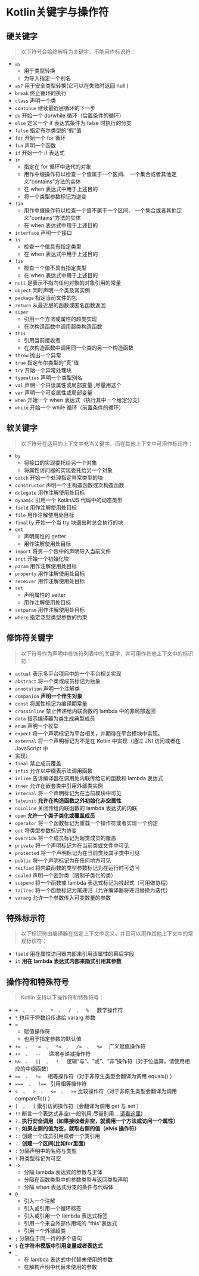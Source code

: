 # Kotlin关键字与操作符

## 硬关键字
> 以下符号会始终解释为关键字，不能用作标识符：

- `as`
    - 用于类型转换
    - 为导入指定一个别名
- `as?`  用于安全类型转换(它可以在失败时返回  null  )
- `break`  终止循环的执行
- `class`  声明一个类
- `continue`  继续最近层循环的下一步
- `do`  开始一个 do/while 循环（后置条件的循环）
- `else`  定义一个 if 表达式条件为 false 时执行的分支
- `false`  指定布尔类型的“假”值
- `for`  开始一个 for 循环
- `fun`  声明一个函数
- `if`  开始一个 if 表达式
- `in`
    - 指定在 for 循环中迭代的对象
    - 用作中缀操作符以检查一个值属于一个区间、 一个集合或者其他定义“contains”方法的实体
    - 在 when 表达式中用于上述目的
    - 将一个类型参数标记为逆变
- `!in`
    - 用作中缀操作符以检查一个值不属于一个区间、 一个集合或者其他定义“contains”方法的实体
    - 在 when 表达式中用于上述目的
- `interface`  声明一个接口
- `is`
    - 检查一个值具有指定类型
    - 在 when 表达式中用于上述目的
- `!is`
    - 检查一个值不具有指定类型
    - 在 when 表达式中用于上述目的
- `null`  是表示不指向任何对象的对象引用的常量
- `object`  同时声明一个类及其实例
- `package`  指定当前文件的包
- `return`  从最近层的函数或匿名函数返回
- `super`
    - 引用一个方法或属性的超类实现
    - 在次构造函数中调用超类构造函数
- `this`
    - 引用当前接收者
    - 在次构造函数中调用同一个类的另一个构造函数
- `throw`  抛出一个异常
- `true`  指定布尔类型的“真”值
- `try`  开始一个异常处理块
- `typealias`  声明一个类型别名
- `val`  声明一个只读属性或局部变量 ,尽量用这个
- `var`  声明一个可变属性或局部变量
- `when`  开始一个 when 表达式（执行其中一个给定分支）
- `while`  开始一个 while 循环（前置条件的循环）

## 软关键字
> 以下符号在适用的上下文中充当关键字，而在其他上下文中可用作标识符：

- `by`
    - 将接口的实现委托给另一个对象
    - 将属性访问器的实现委托给另一个对象
- `catch`  开始一个处理指定异常类型的块
- `constructor`  声明一个主构造函数或次构造函数
- `delegate`  用作注解使用处目标
- `dynamic`  引用一个 Kotlin/JS 代码中的动态类型
- `field`  用作注解使用处目标
- `file`  用作注解使用处目标
- `finally`  开始一个当 try 块退出时总会执行的块
- `get`
    - 声明属性的 getter
    - 用作注解使用处目标
- `import`  将另一个包中的声明导入当前文件
- `init`  开始一个初始化块
- `param`  用作注解使用处目标
- `property`  用作注解使用处目标
- `receiver`  用作注解使用处目标
- `set`
    - 声明属性的 setter
    - 用作注解使用处目标
- `setparam`  用作注解使用处目标
- `where`  指定泛型类型参数的约束

## 修饰符关键字
> 以下符号作为声明中修饰符列表中的关键字，并可用作其他上下文中的标识符：

- `actual`  表示多平台项目中的一个平台相关实现
- `abstract`  将一个类或成员标记为抽象
- `annotation`  声明一个注解类
- `companion`  **声明一个伴生对象**
- `const`  将属性标记为编译期常量
- `crossinline`  禁止传递给内联函数的 lambda 中的非局部返回
- `data`  指示编译器为类生成典型成员
- `enum`  声明一个枚举
- `expect`  将一个声明标记为平台相关，并期待在平台模块中实现。
- `external`  将一个声明标记为不是在 Kotlin 中实现（通过 JNI 访问或者在 JavaScript 中
- 实现）
- `final`  禁止成员覆盖
- `infix`  允许以中缀表示法调用函数
- `inline`  告诉编译器在调用处内联传给它的函数和 lambda 表达式
- `inner`  允许在嵌套类中引用外部类实例
- `internal`  将一个声明标记为在当前模块中可见
- `lateinit`  **允许在构造函数之外初始化非空属性**
- `noinline`  关闭传给内联函数的 lambda 表达式的内联
- `open`  **允许一个类子类化或覆盖成员**
- `operator`  将一个函数标记为重载一个操作符或者实现一个约定
- `out`  将类型参数标记为协变
- `override`  将一个成员标记为超类成员的覆盖
- `private`  将一个声明标记为在当前类或文件中可见
- `protected`  将一个声明标记为在当前类及其子类中可见
- `public`  将一个声明标记为在任何地方可见
- `reified`  将内联函数的类型参数标记为在运行时可访问
- `sealed`  声明一个密封类（限制子类化的类）
- `suspend`  将一个函数或 lambda 表达式标记为挂起式（可用做协程）
- `tailrec`  将一个函数标记为尾递归（允许编译器将递归替换为迭代）
- `vararg`  允许一个参数传入可变数量的参数

## 特殊标示符
> 以下标识符由编译器在指定上下文中定义，并且可以用作其他上下文中的常规标识符：

- `field`  用在属性访问器内部来引用该属性的幕后字段
- `it`  **用在 lambda 表达式内部来隐式引用其参数**

## 操作符和特殊符号
> Kotlin 支持以下操作符和特殊符号：

- `+  、  -  、  *  、  /  、  %   `数学操作符
- `*`  也用于将数组传递给 vararg 参数
- `=`
    - 赋值操作符
    - 也用于指定参数的默认值
- `+=  、  -=  、  *=  、  /=  、  %=  ` 广义赋值操作符
- `++  、  --   `递增与递减操作符
- `&&  、  ||  、  !   `逻辑“与”、“或”、“非”操作符（对于位运算，请使用相应的中缀函数）
- `==  、  !=  ` 相等操作符（对于非原生类型会翻译为调用  equals()  ）
- `===  、  !== `  引用相等操作符
- `<  、  >  、  <=  、  >=`   比较操作符（对于非原生类型会翻译为调用  compareTo()  ）
- `[  、  ]`   索引访问操作符（会翻译为调用  get  与  set  ）
- `!!`  断言一个表达式非空(一般别用,尽量别用....[请看这里](https://github.com/xfhy/notes/blob/6b32a9b629dc116b31e751f0b839e69c08d327df/Android/kotlin/%E8%AE%A9%E4%BD%A0%E7%9A%84%20Kotlin%20%E4%BB%A3%E7%A0%81%E8%BF%9C%E7%A6%BB%20!!.md))
- `?.`  **执行安全调用（如果接收者非空，就调用一个方法或访问一个属性）**
- `?:`  **如果左侧的值为空，就取右侧的值（elvis 操作符）**
- `::`  创建一个成员引用或者一个类引用
- `..`  **创建一个区间(比如for里面)**
- `:`  分隔声明中的名称与类型
- `?`  将类型标记为可空
- `->`
    - 分隔 lambda 表达式的参数与主体
    - 分隔在函数类型中的参数类型与返回类型声明
    - 分隔 when 表达式分支的条件与代码体
- `@`
    - 引入一个注解
    - 引入或引用一个循环标签
    - 引入或引用一个 lambda 表达式标签
    - 引用一个来自外部作用域的 “this”表达式
    - 引用一个外部超类
- `;`  分隔位于同一行的多个语句
- `$`  **在字符串模版中引用变量或者表达式**
- `_`
    - 在 lambda 表达式中代替未使用的参数
    - 在解构声明中代替未使用的参数